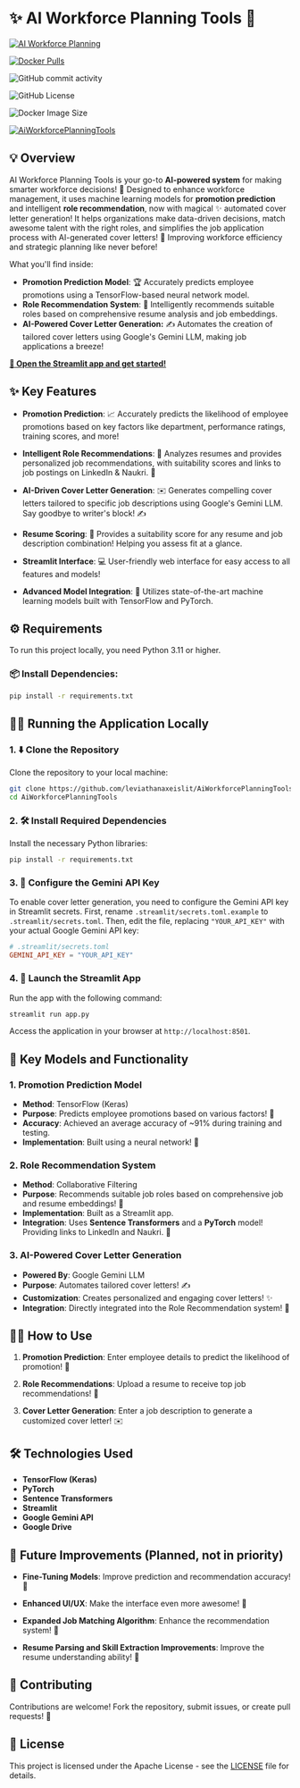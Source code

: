 # ✨ AI Workforce Planning Tools 🚀

[![AI Workforce Planning](https://static.streamlit.io/badges/streamlit_badge_black_white.svg)](https://aiworkforceplanningtool.streamlit.app/)

[![Docker Pulls](https://img.shields.io/docker/pulls/leviathanaxeislit/aiworkforceplanningtools?style=plastic&logo=docker&logoColor=blue&logoSize=auto)](https://hub.docker.com/repository/docker/leviathanaxeislit/aiworkforceplanningtools/general)

![GitHub commit activity](https://img.shields.io/github/commit-activity/w/leviathanaxeislit/AiWorkforcePlanningTools?style=plastic&logo=github)

![GitHub License](https://img.shields.io/github/license/leviathanaxeislit/AiWorkforcePlanningTools?style=plastic&logo=apachelucene)

![Docker Image Size](https://img.shields.io/docker/image-size/leviathanaxeislit/aiworkforceplanningtools?arch=amd64&style=plastic&logo=docker)

[![AiWorkforcePlanningTools](https://github.com/leviathanaxeislit/AiWorkforcePlanningTools/actions/workflows/main.yml/badge.svg)](https://github.com/leviathanaxeislit/AiWorkforcePlanningTools/actions/workflows/main.yml)

## 💡 Overview

AI Workforce Planning Tools is your go-to **AI-powered system** for making smarter workforce decisions! 🌟 Designed to enhance workforce management, it uses machine learning models for **promotion prediction** and intelligent **role recommendation**, now with magical ✨ automated cover letter generation! It helps organizations make data-driven decisions, match awesome talent with the right roles, and simplifies the job application process with AI-generated cover letters! 🚀 Improving workforce efficiency and strategic planning like never before!

What you'll find inside:

-   **Promotion Prediction Model**: 🏆 Accurately predicts employee promotions using a TensorFlow-based neural network model.
-   **Role Recommendation System**: 🏢 Intelligently recommends suitable roles based on comprehensive resume analysis and job embeddings.
-   **AI-Powered Cover Letter Generation:** ✍️ Automates the creation of tailored cover letters using Google's Gemini LLM, making job applications a breeze!

[**🎉 Open the Streamlit app and get started!**](https://aiworkforceplanningtool.streamlit.app/)

## ✨ Key Features

-   **Promotion Prediction**: 📈 Accurately predicts the likelihood of employee promotions based on key factors like department, performance ratings, training scores, and more!

-   **Intelligent Role Recommendations**: 🎯 Analyzes resumes and provides personalized job recommendations, with suitability scores and links to job postings on LinkedIn & Naukri. 💼

-   **AI-Driven Cover Letter Generation**: ✉️ Generates compelling cover letters tailored to specific job descriptions using Google's Gemini LLM. Say goodbye to writer's block! ✍️

-   **Resume Scoring**: 💯 Provides a suitability score for any resume and job description combination! Helping you assess fit at a glance.

-   **Streamlit Interface**: 💻 User-friendly web interface for easy access to all features and models!

-   **Advanced Model Integration**: 🧠 Utilizes state-of-the-art machine learning models built with TensorFlow and PyTorch.

## ⚙️ Requirements

To run this project locally, you need Python 3.11 or higher.

### 📦 Install Dependencies:

```bash
pip install -r requirements.txt
```

## 🏃‍♀️ Running the Application Locally

### 1. ⬇️ Clone the Repository

Clone the repository to your local machine:

```bash
git clone https://github.com/leviathanaxeislit/AiWorkforcePlanningTools.git
cd AiWorkforcePlanningTools
```

### 2. 🛠️ Install Required Dependencies

Install the necessary Python libraries:

```bash
pip install -r requirements.txt
```

### 3. 🔑 Configure the Gemini API Key

To enable cover letter generation, you need to configure the Gemini API key in Streamlit secrets. First, rename `.streamlit/secrets.toml.example` to `.streamlit/secrets.toml`. Then, edit the file, replacing `"YOUR_API_KEY"` with your actual Google Gemini API key:

```toml
# .streamlit/secrets.toml
GEMINI_API_KEY = "YOUR_API_KEY"
```

### 4. 🚀 Launch the Streamlit App

Run the app with the following command:

```bash
streamlit run app.py
```

Access the application in your browser at `http://localhost:8501`.

## 🤖 Key Models and Functionality

### 1. Promotion Prediction Model

-   **Method**: TensorFlow (Keras)
-   **Purpose**: Predicts employee promotions based on various factors! 🌟
-   **Accuracy**: Achieved an average accuracy of ~91% during training and testing.
-   **Implementation**: Built using a neural network! 🧠

### 2. Role Recommendation System

-   **Method**: Collaborative Filtering
-   **Purpose**: Recommends suitable job roles based on comprehensive job and resume embeddings! 🏢
-   **Implementation**: Built as a Streamlit app.
-   **Integration**: Uses **Sentence Transformers** and a **PyTorch** model! Providing links to LinkedIn and Naukri. 🔗

### 3. AI-Powered Cover Letter Generation

-   **Powered By**: Google Gemini LLM
-   **Purpose**: Automates tailored cover letters! ✍️
-   **Customization**: Creates personalized and engaging cover letters! ✨
-   **Integration**: Directly integrated into the Role Recommendation system! 🤝

## 🧑‍🏫 How to Use

1.  **Promotion Prediction**: Enter employee details to predict the likelihood of promotion! 🚀

2.  **Role Recommendations**: Upload a resume to receive top job recommendations! 💼

3.  **Cover Letter Generation**: Enter a job description to generate a customized cover letter! ✉️

## 🛠️ Technologies Used

-   **TensorFlow (Keras)**
-   **PyTorch**
-   **Sentence Transformers**
-   **Streamlit**
-   **Google Gemini API**
-   **Google Drive**

## 🔮 Future Improvements (Planned, not in priority)

-   **Fine-Tuning Models**: Improve prediction and recommendation accuracy! 🎯

-   **Enhanced UI/UX**: Make the interface even more awesome! 🤩

-   **Expanded Job Matching Algorithm**: Enhance the recommendation system! 🤖

-   **Resume Parsing and Skill Extraction Improvements**: Improve the resume understanding ability! 🧠

## 🤝 Contributing

Contributions are welcome! Fork the repository, submit issues, or create pull requests! 🎉

## 📜 License

This project is licensed under the Apache License - see the [LICENSE](LICENSE) file for details.